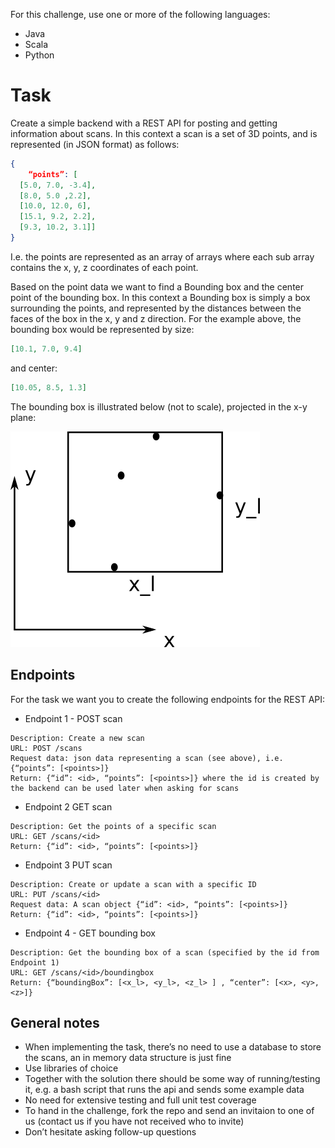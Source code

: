 For this challenge, use one or more of the following languages:

* Java
* Scala
* Python

# Task

Create a simple backend with a REST API for posting and getting information about scans.
In this context a scan is a set of 3D points, and is represented (in JSON format) as follows:

```json
{
    “points”: [
  [5.0, 7.0, -3.4],
  [8.0, 5.0 ,2.2],
  [10.0, 12.0, 6],
  [15.1, 9.2, 2.2],
  [9.3, 10.2, 3.1]]
}
```
I.e. the points are represented as an array of arrays where each sub array contains the x, y, z coordinates of each point.

Based on the point data we want to find a Bounding box and the center point of the bounding box. In this context a Bounding box is simply a box surrounding the points, and represented by the distances between the faces of the box in the x, y and z direction. For the example above, the bounding box would be represented by size:
```json
[10.1, 7.0, 9.4]
```
and center:
```json
[10.05, 8.5, 1.3]
```

The bounding box is illustrated below (not to scale), projected in the x-y plane:

![Bounding box image](/path4538.png)

## Endpoints
For the task we want you to create the following endpoints for the REST API:

* Endpoint 1 - POST scan
```
Description: Create a new scan
URL: POST /scans
Request data: json data representing a scan (see above), i.e. {“points”: [<points>]}
Return: {“id”: <id>, “points”: [<points>]} where the id is created by the backend can be used later when asking for scans
```

* Endpoint 2 GET scan
```
Description: Get the points of a specific scan
URL: GET /scans/<id>
Return: {“id”: <id>, “points”: [<points>]}
```

* Endpoint 3 PUT scan
```
Description: Create or update a scan with a specific ID
URL: PUT /scans/<id>
Request data: A scan object {“id”: <id>, “points”: [<points>]}
Return: {“id”: <id>, “points”: [<points>]}
```

* Endpoint 4 - GET bounding box
```
Description: Get the bounding box of a scan (specified by the id from Endpoint 1) 
URL: GET /scans/<id>/boundingbox
Return: {“boundingBox”: [<x_l>, <y_l>, <z_l> ] , “center”: [<x>, <y>, <z>]}
```

## General notes 
- When implementing the task, there’s no need to use a database to store the scans, an in memory data structure is just fine
- Use libraries of choice
- Together with the solution there should be some way of running/testing it, e.g. a bash script that runs the api and sends some example data
- No need for extensive testing and full unit test coverage
- To hand in the challenge, fork the repo and send an invitaion to one of us (contact us if you have not received who to invite)
- Don’t hesitate asking follow-up questions
